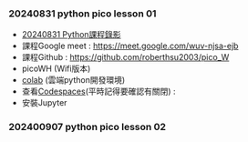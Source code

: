 ### 20240831 python pico lesson 01 
+ [20240831 Python課程錄影](https://www.youtube.com/watch?v=Xr1jz5rSk7M)
+ 課程Google meet : https://meet.google.com/wuv-njsa-ejb
+ 課程Github : https://github.com/roberthsu2003/pico_W
+ picoWH (Wifi版本)
+ [colab](https://colab.research.google.com/) (雲端python開發環境)
+ 查看[Codespaces](https://github.com/codespaces)(平時記得要確認有關閉) : 
+ 安裝Jupyter 

### 202400907 python pico lesson 02 